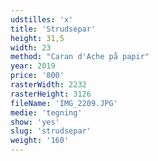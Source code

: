 ```yaml
---
udstilles: 'x'
title: 'Strudsepar'
height: 31,5
width: 23
method: "Caran d'Ache på papir"
year: 2019
price: '800'
rasterWidth: 2232
rasterHeight: 3126
fileName: 'IMG_2209.JPG'
medie: 'tegning'
show: 'yes'
slug: 'strudsepar'
weight: '160'
---
```

